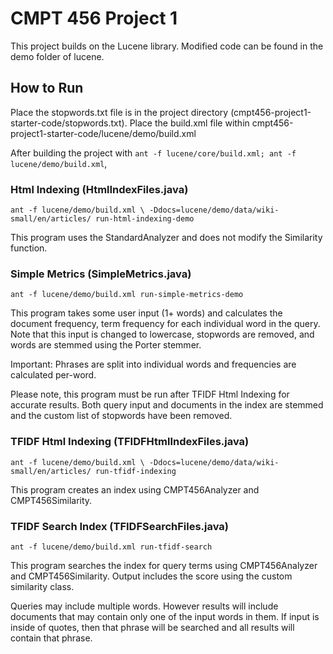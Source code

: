 # CMPT 456 Project 1

This project builds on the Lucene library. Modified code can be found in 
the demo folder of lucene.

## How to Run

Place the stopwords.txt file is in the project directory (cmpt456-project1-starter-code/stopwords.txt).
Place the build.xml file within cmpt456-project1-starter-code/lucene/demo/build.xml

After building the project with `ant -f lucene/core/build.xml; ant -f lucene/demo/build.xml`,


### Html Indexing (HtmlIndexFiles.java)

`ant -f lucene/demo/build.xml \
-Ddocs=lucene/demo/data/wiki-small/en/articles/ run-html-indexing-demo`

This program uses the StandardAnalyzer and does not modify the Similarity function.


### Simple Metrics (SimpleMetrics.java)
`ant -f lucene/demo/build.xml run-simple-metrics-demo`

This program takes some user input (1+ words) and calculates the document frequency, 
term frequency for each individual word in the query. Note that this input is changed to 
lowercase, stopwords are removed, and words are stemmed using the Porter stemmer. 

Important: Phrases are split into individual words and frequencies are calculated per-word.

Please note, this program must be run after TFIDF Html Indexing for accurate results. 
Both query input and documents in the index are stemmed and the custom list of stopwords have been removed.

### TFIDF Html Indexing (TFIDFHtmlIndexFiles.java)
`ant -f lucene/demo/build.xml \
-Ddocs=lucene/demo/data/wiki-small/en/articles/ run-tfidf-indexing`

This program creates an index using CMPT456Analyzer and CMPT456Similarity. 

### TFIDF Search Index (TFIDFSearchFiles.java)
`ant -f lucene/demo/build.xml run-tfidf-search`

This program searches the index for query terms using CMPT456Analyzer and CMPT456Similarity.
Output includes the score using the custom similarity class. 

Queries may include multiple words. However results will include documents 
that may contain only one of the input words in them. If input is inside of quotes, 
then that phrase will be searched and all results will contain that phrase.


<!--
    Licensed to the Apache Software Foundation (ASF) under one or more
    contributor license agreements.  See the NOTICE file distributed with
    this work for additional information regarding copyright ownership.
    The ASF licenses this file to You under the Apache License, Version 2.0
    the "License"); you may not use this file except in compliance with
    the License.  You may obtain a copy of the License at

        http://www.apache.org/licenses/LICENSE-2.0

    Unless required by applicable law or agreed to in writing, software
    distributed under the License is distributed on an "AS IS" BASIS,
    WITHOUT WARRANTIES OR CONDITIONS OF ANY KIND, either express or implied.
    See the License for the specific language governing permissions and
    limitations under the License.
 -->
